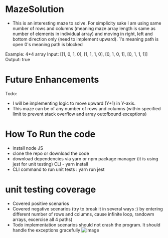 # MazeSolution
- This is an interesting maze to solve. For simplicity sake I am using same number of rows and columns (meaning maze array length is same as number of elements in individual  array)
and moving in right, left and bottom direction only (need to implement upward).
1's meaning path is open 
0's meaning path is blocked

Example: 4*4 array
Input: [[1, 0, 1, 0],
        [1, 1, 1, 0],
        [0, 1, 0, 1],
        [0, 1, 1, 1]]
Output: true 

# Future Enhancements
Todo:
- I will be implementing logic to move upward (Y+1) in Y-axis.
- This maze can be of any number of rows and columns (within specified limit to prevent stack overflow and array outofbound exceptions)

# How To Run the code
- install node JS
- clone the repo or download the code
- download dependencies via yarn or npm package manager (it is using jest for unit testing) CLI - yarn install 
- CLI command to run unit tests : yarn run jest

# unit testing coverage 
- Covered positive scenarios
- Covered negative scenarios (try to break it in several ways :) by entering different number of rows and columns, cause infinite loop, randowm arrays, excercise all 4 paths)
- Todo implementation scenarios should not crash the program. It should handle the exceptions gracefully 
![image](https://user-images.githubusercontent.com/98483366/185811319-87387810-26a7-458a-afc3-74dcdc5e7906.png)
